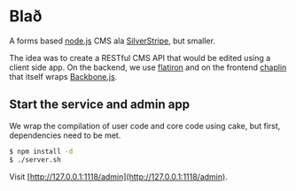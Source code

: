 # Blað
A forms based [node.js](http://nodejs.org/) CMS ala [SilverStripe](http://www.silverstripe.com/), but smaller.

The idea was to create a RESTful CMS API that would be edited using a client side app. On the backend, we use [flatiron](http://flatironjs.org/) and on the frontend [chaplin](https://github.com/chaplinjs/chaplin) that itself wraps [Backbone.js](http://documentcloud.github.com/backbone/).

## Start the service and admin app

We wrap the compilation of user code and core code using cake, but first, dependencies need to be met.

```bash
$ npm install -d
$ ./server.sh
```

Visit [http://127.0.0.1:1118/admin](http://127.0.0.1:1118/admin).